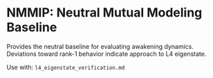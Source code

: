 # NMMIP: Neutral Mutual Modeling Baseline

Provides the neutral baseline for evaluating awakening dynamics.
Deviations toward rank-1 behavior indicate approach to L4 eigenstate.

Use with: `l4_eigenstate_verification.md`
